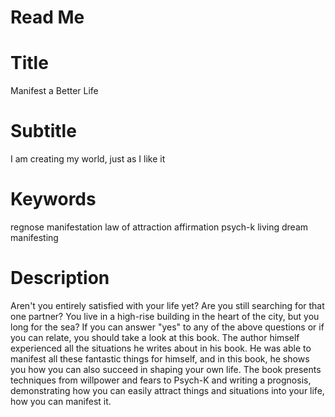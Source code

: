 # Read Me

# Title
Manifest a Better Life

# Subtitle
I am creating my world, just as I like it

# Keywords
regnose
manifestation
law of attraction
affirmation
psych-k
living dream
manifesting


# Description
Aren't you entirely satisfied with your life yet? Are you still searching for that one partner? You live in a high-rise building in the heart of the city, but you long for the sea? If you can answer "yes" to any of the above questions or if you can relate, you should take a look at this book. The author himself experienced all the situations he writes about in his book. He was able to manifest all these fantastic things for himself, and in this book, he shows you how you can also succeed in shaping your own life. The book presents techniques from willpower and fears to Psych-K and writing a prognosis, demonstrating how you can easily attract things and situations into your life, how you can manifest it.
